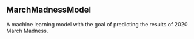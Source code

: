 MarchMadnessModel
-----------------

A machine learning model with the goal of predicting the results of 2020 March Madness.
